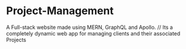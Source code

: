 # Project-Management
A Full-stack website made using MERN, GraphQL and Apollo.
//
Its a completely dynamic web app for managing clients and their associated Projects

